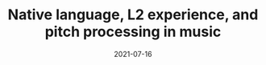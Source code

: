 ---
title: "Native language, L2 experience, and pitch processing in music"
collection: publications
permalink: /publication/2023-cetincelik-LAB
date: 2021-07-16
venue: 'Linguistic Approaches to Bilingualism'
link: 'https://doi.org/10.1075/lab.20030.che'
citation: 'Chen, A., Çetinçelik, M., Roncaglia-Denissen, M. P., & Sadakata, M. (2023). Native language, L2 experience, and pitch processing in music. Linguistic Approaches to Bilingualism, 13(2), 218-237. doi:10.1075/lab.20030.che.'
--- 